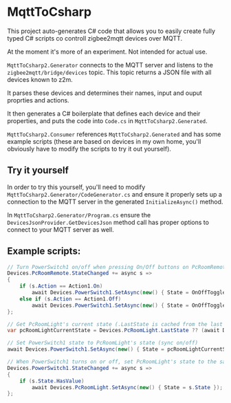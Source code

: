 # MqttToCsharp

This project auto-generates C# code that allows you to easily create fully typed C# scripts co controll zigbee2mqtt devices over MQTT.

At the moment it's more of an experiment. Not intended for actual use.

`MqttToCsharp2.Generator` connects to the MQTT server and listens to the `zigbee2mqtt/bridge/devices` topic. This topic returns a JSON file with all devices known to z2m.

It parses these devices and determines their names, input and ouput proprties and actions.

It then generates a C# boilerplate that defines each device and their properties, and puts the code into `Code.cs` in `MqttToCsharp2.Generated`.

`MqttToCsharp2.Consumer` references `MqttToCsharp2.Generated` and has some example scripts (these are based on devices in my own home, you'll obviously have to modify the scripts to try it out yourself).

## Try it yourself

In order to try this yourself, you'll need to modify `MqttToCsharp2.Generator/CodeGenerator.cs` and ensure it properly sets up a connection to the MQTT server in the generated `InitializeAsync()` method.

In `MqttToCsharp2.Generator/Program.cs` ensure the `DevicesJsonProvider.GetDevicesJson` method call has proper options to connect to your MQTT server as well.

## Example scripts:

```csharp
// Turn PowerSwitch1 on/off when pressing On/Off buttons on PcRoomRemote
Devices.PcRoomRemote.StateChanged += async s =>
{
	if (s.Action == Action1.On)
		await Devices.PowerSwitch1.SetAsync(new() { State = OnOffToggle.On });
	else if (s.Action == Action1.Off)
		await Devices.PowerSwitch1.SetAsync(new() { State = OnOffToggle.Off });
};
```

```csharp
// Get PcRoomLight's current state (.LastState is cached from the last time it changed, if it's null, request the current state)
var pcRoomLightCurrentState = Devices.PcRoomLight.LastState ?? (await Devices.PcRoomLight.GetAsync());

// Set PowerSwitch1 state to PcRoomLight's state (sync on/off)
await Devices.PowerSwitch1.SetAsync(new() { State = pcRoomLightCurrentState.State });

// When PowerSwitch1 turns on or off, set PcRoomLight's state to the same value
Devices.PowerSwitch1.StateChanged += async s =>
{
	if (s.State.HasValue)
		await Devices.PcRoomLight.SetAsync(new() { State = s.State });
};
```